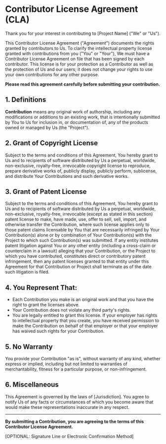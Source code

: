 # Contributor License Agreement (CLA)

Thank you for your interest in contributing to [Project Name] ("We" or "Us").

This Contributor License Agreement ("Agreement") documents the rights granted by contributors to Us. To clarify the intellectual property license granted with contributions from you ("You" or "Your"), We must have a Contributor License Agreement on file that has been signed by each contributor. This license is for your protection as a Contributor as well as the protection of Us and our users; it does not change your rights to use your own contributions for any other purpose.

**Please read this agreement carefully before submitting your contribution.**

## 1. Definitions

**Contribution** means any original work of authorship, including any modifications or additions to an existing work, that is intentionally submitted by You to Us for inclusion in, or documentation of, any of the products owned or managed by Us (the "Project").

## 2. Grant of Copyright License

Subject to the terms and conditions of this Agreement, You hereby grant to Us and to recipients of software distributed by Us a perpetual, worldwide, non-exclusive, royalty-free, irrevocable copyright license to reproduce, prepare derivative works of, publicly display, publicly perform, sublicense, and distribute Your Contributions and such derivative works.

## 3. Grant of Patent License

Subject to the terms and conditions of this Agreement, You hereby grant to Us and to recipients of software distributed by Us a perpetual, worldwide, non-exclusive, royalty-free, irrevocable (except as stated in this section) patent license to make, have made, use, offer to sell, sell, import, and otherwise transfer the Contribution, where such license applies only to those patent claims licensable by You that are necessarily infringed by Your Contribution(s) alone or by combination of Your Contribution(s) with the Project to which such Contribution(s) was submitted. If any entity institutes patent litigation against You or any other entity (including a cross-claim or counterclaim in a lawsuit) alleging that your Contribution, or the Project to which you have contributed, constitutes direct or contributory patent infringement, then any patent licenses granted to that entity under this Agreement for that Contribution or Project shall terminate as of the date such litigation is filed.

## 4. You Represent That:

- Each Contribution you make is an original work and that you have the right to grant the licenses above.
- Your Contribution does not violate any third party's rights.
- You are legally entitled to grant this license. If your employer has rights to intellectual property that you create, you have received permission to make the Contribution on behalf of that employer or that your employer has waived such rights for your Contribution.

## 5. No Warranty

You provide your Contribution "as is", without warranty of any kind, whether express or implied, including but not limited to warranties of merchantability, fitness for a particular purpose, or non-infringement.

## 6. Miscellaneous

This Agreement is governed by the laws of [Jurisdiction]. You agree to notify Us of any facts or circumstances of which you become aware that would make these representations inaccurate in any respect.

---

**By submitting a Contribution, you are agreeing to the terms of this Contributor License Agreement.**

[OPTIONAL: Signature Line or Electronic Confirmation Method]
